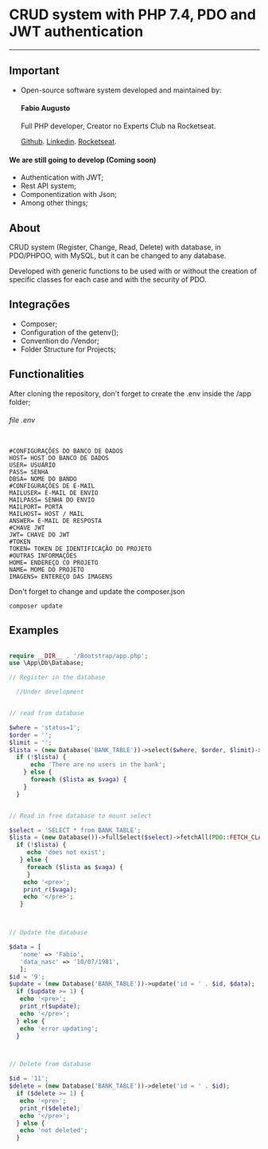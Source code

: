 # CRUD system with PHP 7.4, PDO and JWT authentication

<hr>

## Important

- Open-source software system developed and maintained by:

  #### Fabio Augusto

  <p>Full PHP developer, Creator no Experts Club na Rocketseat.</p>

  [Github](https://github.com/fabiocasadossites).
  [Linkedin](https://www.linkedin.com/in/fabioasa/).
  [Rocketseat](https://app.rocketseat.com.br/me/fabio-augusto).

#### We are still going to develop (Coming soon)

- Authentication with JWT;
- Rest API system;
- Componentization with Json;
- Among other things;

## About

CRUD system (Register, Change, Read, Delete) with database, in PDO/PHPOO, with MySQL, but it can be changed to any database.

<p>
Developed with generic functions to be used with or without the creation of specific classes for each case and with the security of PDO.
</p>

## Integrações

- Composer;
- Configuration of the getenv();
- Convention do /Vendor;
- Folder Structure for Projects;

## Functionalities

After cloning the repository, don't forget to create the .env inside the /app folder;

###### file .env

```

#CONFIGURAÇÕES DO BANCO DE DADOS
HOST= HOST DO BANCO DE DADOS
USER= USUÁRIO
PASS= SENHA
DBSA= NOME DO BANDO
#CONFIGURAÇÕES DE E-MAIL
MAILUSER= E-MAIL DE ENVIO
MAILPASS= SENHA DO ENVIO
MAILPORT= PORTA
MAILHOST= HOST / MAIL
ANSWER= E-MAIL DE RESPOSTA
#CHAVE JWT
JWT= CHAVE DO JWT
#TOKEN
TOKEN= TOKEN DE IDENTIFICAÇÃO DO PROJETO
#OUTRAS INFORMAÇÕES
HOME= ENDEREÇO CO PROJETO
NAME= MOME DO PROJETO
IMAGENS= ENTEREÇO DAS IMAGENS

```

Don't forget to change and update the composer.json

```
composer update
```

## Examples

```php

require __DIR__ . '/Bootstrap/app.php';
use \App\Db\Database;

// Register in the database

  //Under development


// read from database

$where = 'status=1';
$order = '';
$limit = '';
$lista = (new Database('BANK_TABLE'))->select($where, $order, $limit)->fetchAll(PDO::FETCH_CLASS);
  if (!$lista) {
      echo 'There are no users in the bank';
    } else {
      foreach ($lista as $vaga) {
    }
  }


// Read in free database to mount select

$select = 'SELECT * from BANK_TABLE';
$lista = (new Database())->fullSelect($select)->fetchAll(PDO::FETCH_CLASS);
  if (!$lista) {
     echo 'does not exist';
   } else {
     foreach ($lista as $vaga) {
     }
    echo '<pre>';
    print_r($vaga);
    echo '</pre>';
   }



// Update the database

$data = [
   'nome' => 'Fabio',
   'data_nasc' => '10/07/1981',
   ];
$id = '9';
$update = (new Database('BANK_TABLE'))->update('id = ' . $id, $data);
  if ($update >= 1) {
   echo '<pre>';
   print_r($update);
   echo '</pre>';
  } else {
   echo 'error updating';
  }



// Delete from database

$id = '11';
$delete = (new Database('BANK_TABLE'))->delete('id = ' . $id);
  if ($delete >= 1) {
   echo '<pre>';
   print_r($delete);
   echo '</pre>';
  } else {
   echo 'not deleted';
  }


```
